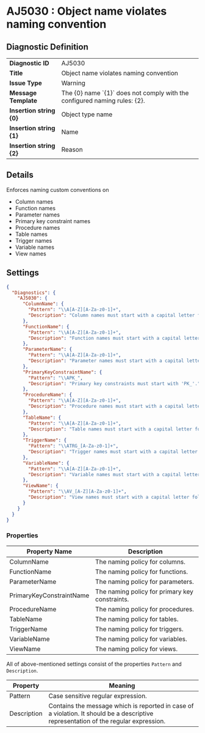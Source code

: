 # AJ5030 : Object name violates naming convention

## Diagnostic Definition

<table>
  <tr>
    <td class="header"><b>Diagnostic ID</b></td>
    <td>AJ5030</td>
  </tr>
  <tr>
    <td class="header"><b>Title</b></td>
    <td>Object name violates naming convention</td>
  </tr>
  <tr>
    <td class="header"><b>Issue Type</b></td>
    <td>Warning</td>
  </tr>
  <tr>
    <td class="header"><b>Message Template</b></td>
    <td>The {0} name `{1}` does not comply with the configured naming rules: {2}.</td>
  </tr>
    <tr>
    <td class="header"><b>Insertion string {0}</b></td>
    <td>Object type name</td>
  </tr>
  <tr>
    <td class="header"><b>Insertion string {1}</b></td>
    <td>Name</td>
  </tr>
  <tr>
    <td class="header"><b>Insertion string {2}</b></td>
    <td>Reason</td>
  </tr>

</table>

## Details

Enforces naming custom conventions on

- Column names
- Function names
- Parameter names
- Primary key constraint names
- Procedure names
- Table names
- Trigger names
- Variable names
- View names



## Settings

```json
{
  "Diagnostics": {
    "AJ5030": {
      "ColumnName": {
        "Pattern": "\\A[A-Z][A-Za-z0-1]+",
        "Description": "Column names must start with a capital letter followed by characters or numbers only"
      },
      "FunctionName": {
        "Pattern": "\\A[A-Z][A-Za-z0-1]+",
        "Description": "Function names must start with a capital letter followed by characters or numbers only."
      },
      "ParameterName": {
        "Pattern": "\\A[A-Z][A-Za-z0-1]+",
        "Description": "Parameter names must start with a capital letter followed by characters or numbers only."
      },
      "PrimaryKeyConstraintName": {
        "Pattern": "\\APK_",
        "Description": "Primary key constraints must start with 'PK_'."
      },
      "ProcedureName": {
        "Pattern": "\\A[A-Z][A-Za-z0-1]+",
        "Description": "Procedure names must start with a capital letter followed by characters or numbers only"
      },
      "TableName": {
        "Pattern": "\\A[A-Z][A-Za-z0-1]+",
        "Description": "Table names must start with a capital letter followed by characters or numbers only"
      },
      "TriggerName": {
        "Pattern": "\\ATRG_[A-Za-z0-1]+",
        "Description": "Trigger names must start with a capital letter followed by characters or numbers only"
      },
      "VariableName": {
        "Pattern": "\\A[A-Z][A-Za-z0-1]+",
        "Description": "Variable names must start with a capital letter followed by characters or numbers only"
      },
      "ViewName": {
        "Pattern": "\\AV_[A-Z][A-Za-z0-1]+",
        "Description": "View names must start with a capital letter followed by characters or numbers only"
      }
    }
  }
}
```


### Properties

| Property Name            | Description                                    |
|--------------------------|------------------------------------------------|
| ColumnName               | The naming policy for columns.                 |
| FunctionName             | The naming policy for functions.               |
| ParameterName            | The naming policy for parameters.              |
| PrimaryKeyConstraintName | The naming policy for primary key constraints. |
| ProcedureName            | The naming policy for procedures.              |
| TableName                | The naming policy for tables.                  |
| TriggerName              | The naming policy for triggers.                |
| VariableName             | The naming policy for variables.               |
| ViewName                 | The naming policy for views.                   |


All of above-mentioned settings consist of the properties `Pattern` and `Description`.

| Property    | Meaning                                                                                                                             |
|-------------|-------------------------------------------------------------------------------------------------------------------------------------|
| Pattern     | Case sensitive regular expression.                                                                                                  |
| Description | Contains the message which is reported in case of a violation. It should be a descriptive representation of the regular expression. |


